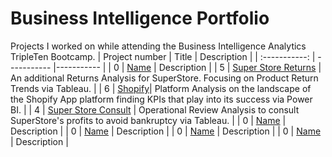 # Business Intelligence Portfolio
Projects I worked on while attending the Business Intelligence Analytics TripleTen Bootcamp.
| Project number | Title | Description |
| :-----------: | ----------- |----------- |
| 0 | [Name](Link) | Description |
| 5 | [Super Store Returns](https://public.tableau.com/app/profile/clinton.bullock/viz/Spint5FinalProject/Story) | An additional Returns Analysis for SuperStore. Focusing on Product Return Trends via Tableau. | 
| 6 | [Shopify](https://docs.google.com/document/d/13lbtLG9hg92o74woSwebbsXEfaQ2ZUNQziFmQbUG_n8/edit?usp=sharing)| Platform Analysis on the landscape of the Shopify App platform finding KPIs that play into its success via Power BI. |
| 4 | [Super Store Consult](https://public.tableau.com/app/profile/clinton.bullock/viz/Sprint4FinalProject-ClintonBullock/ProfitsLosses2) | Operational Review Analysis to consult SuperStore's profits to avoid bankruptcy via Tableau. |
| 0 | [Name](Link) | Description |
| 0 | [Name](Link) | Description |
| 0 | [Name](Link) | Description |
| 0 | [Name](Link) | Description |
